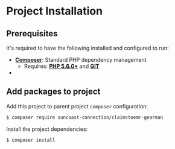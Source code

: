 # Project Installation

## Prerequisites

It's required to have the following installed and configured to run:

- [**Composer**](getcomposer.org): Standard PHP dependency management
    - Requires: [**PHP 5.6.0+**](php.net) and [**GIT**](git-scm.com)
- 

## Add packages to project

Add this project to parent project `composer` configuration:
```bash
$ composer require suncoast-connection/claimstoemr-gearman
```

Install the project dependencies:
```bash
$ composer install
```
